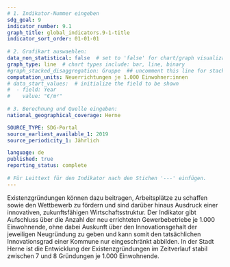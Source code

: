```yaml
---
# 1. Indikator-Nummer eingeben 
sdg_goal: 9
indicator_number: 9.1
graph_title: global_indicators.9-1-title
indicator_sort_order: 01-01-01
 
# 2. Grafikart auswaehlen: 
data_non_statistical: false  # set to 'false' for chart/graph visualization 
graph_type: line  # chart types include: bar, line, binary 
#graph_stacked_disaggregation: Gruppe  ## uncomment this line for stacked bars. eplace 'Geschlecht' with the field of aggregation. 
computation_units: Neuerrichtungen je 1.000 Einwohner:innen
# data_start_values:  # initialize the field to be shown  
#  - field: Year
#    value: "€/m²"
 
# 3. Berechnung und Quelle eingeben: 
national_geographical_coverage: Herne

SOURCE_TYPE: SDG-Portal
source_earliest_available_1: 2019
source_periodicity_1: Jährlich

language: de   
published: true 
reporting_status: complete
 
# Für Leittext für den Indikator nach den Stichen '---' einfügen. 
---
```

Existenzgründungen können dazu beitragen, Arbeitsplätze zu schaffen sowie den Wettbewerb zu fördern und sind darüber hinaus Ausdruck einer innovativen, zukunftsfähigen Wirtschaftsstruktur. Der Indikator gibt Aufschluss über die Anzahl der neu errichteten Gewerbebetriebe je 1.000 Einwohnende, ohne dabei Auskunft über den Innovationsgehalt der jeweiligen Neugründung zu geben und kann somit den tatsächlichen Innovationsgrad einer Kommune nur eingeschränkt abbilden. In der Stadt Herne ist die Entwicklung der Existenzgründungen im Zeitverlauf stabil zwischen 7 und 8 Gründungen je 1.000 Einwohnende. <br>
